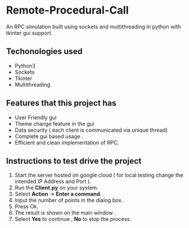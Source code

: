 # Remote-Procedural-Call
An RPC simulation built using sockets and multithreading in python with tkinter gui support.

## Techonologies used
- Python3
- Sockets
- Tkinter
- Multithreading

## Features that this project has
- User Friendly gui
- Theme change feature in the gui
- Data security ( each client is communicated via unique thread)
- Complete gui based usage .
- Efficient and clean implementation of RPC.



## Instructions to test drive the project

1. Start the server hosted on google cloud ( for local testing change the intended IP Address and Port ).
2. Run the **Client.py** on your system.
3. Select **Action** -> **Enter a command**.
4. Input the number of points in the dialog box.
5. Press Ok.
6. The result is shown on the main window .
7. Select **Yes** to continue , **No** to stop the process.
